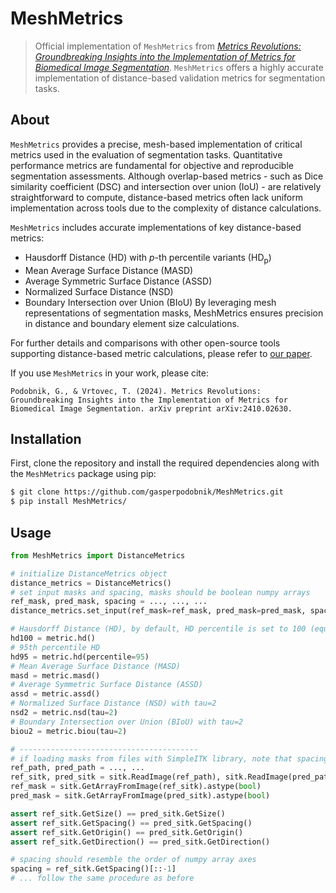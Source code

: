 # MeshMetrics
> Official implementation of `MeshMetrics` from [_Metrics Revolutions: Groundbreaking Insights into the Implementation of Metrics for Biomedical Image Segmentation_](https://arxiv.org/abs/2410.02630). `MeshMetrics` offers a highly accurate implementation of distance-based validation metrics for segmentation tasks.

## About
`MeshMetrics` provides a precise, mesh-based implementation of critical metrics used in the evaluation of segmentation tasks. Quantitative performance metrics are fundamental for objective and reproducible segmentation assessments. Although overlap-based metrics - such as Dice similarity coefficient (DSC) and intersection over union (IoU) - are relatively straightforward to compute, distance-based metrics often lack uniform implementation across tools due to the complexity of distance calculations.

`MeshMetrics` includes accurate implementations of key distance-based metrics:
- Hausdorff Distance (HD) with $p$-th percentile variants (HD<sub>p</sub>)
- Mean Average Surface Distance (MASD)
- Average Symmetric Surface Distance (ASSD)
- Normalized Surface Distance (NSD)
- Boundary Intersection over Union (BIoU)
By leveraging mesh representations of segmentation masks, MeshMetrics ensures precision in distance and boundary element size calculations.

For further details and comparisons with other open-source tools supporting distance-based metric calculations, please refer to [our paper](https://arxiv.org/abs/2410.02630).

If you use `MeshMetrics` in your work, please cite:
```
Podobnik, G., & Vrtovec, T. (2024). Metrics Revolutions: Groundbreaking Insights into the Implementation of Metrics for Biomedical Image Segmentation. arXiv preprint arXiv:2410.02630.
```

## Installation
First, clone the repository and install the required dependencies along with the `MeshMetrics` package using pip:
```bash
$ git clone https://github.com/gasperpodobnik/MeshMetrics.git
$ pip install MeshMetrics/
```

## Usage
```python
from MeshMetrics import DistanceMetrics

# initialize DistanceMetrics object
distance_metrics = DistanceMetrics()
# set input masks and spacing, masks should be boolean numpy arrays
ref_mask, pred_mask, spacing = ..., ..., ...
distance_metrics.set_input(ref_mask=ref_mask, pred_mask=pred_mask, spacing=spacing)

# Hausdorff Distance (HD), by default, HD percentile is set to 100 (equivalent to HD)
hd100 = metric.hd()
# 95th percentile HD
hd95 = metric.hd(percentile=95)
# Mean Average Surface Distance (MASD)
masd = metric.masd()
# Average Symmetric Surface Distance (ASSD)
assd = metric.assd()
# Normalized Surface Distance (NSD) with tau=2
nsd2 = metric.nsd(tau=2)
# Boundary Intersection over Union (BIoU) with tau=2
biou2 = metric.biou(tau=2)

# ----------------------------------------
# if loading masks from files with SimpleITK library, note that spacing needs to be reordered
ref_path, pred_path = ..., ...
ref_sitk, pred_sitk = sitk.ReadImage(ref_path), sitk.ReadImage(pred_path)
ref_mask = sitk.GetArrayFromImage(ref_sitk).astype(bool)
pred_mask = sitk.GetArrayFromImage(pred_sitk).astype(bool)

assert ref_sitk.GetSize() == pred_sitk.GetSize()
assert ref_sitk.GetSpacing() == pred_sitk.GetSpacing()
assert ref_sitk.GetOrigin() == pred_sitk.GetOrigin()
assert ref_sitk.GetDirection() == pred_sitk.GetDirection()

# spacing should resemble the order of numpy array axes
spacing = ref_sitk.GetSpacing()[::-1]
# ... follow the same procedure as before
```